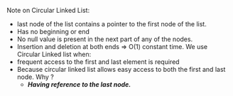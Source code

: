 Note on Circular Linked List: <br/>
- last node of the list contains a pointer to the first node of the list.
- Has no beginning or end
- No null value is present in the next part of any of the nodes.
- Insertion and deletion at both ends ⇒ O(1) constant time.
We use Circular Linked list when:
- frequent access to the first and last element is required 
- Because circular linked list allows easy access to both the first and last node. Why ?
    - ***Having reference to the last node.***


